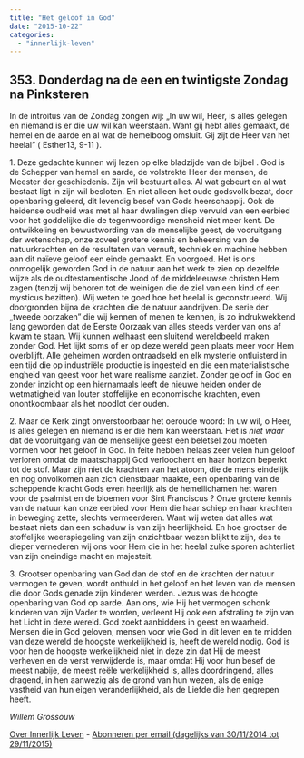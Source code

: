 ```yaml
---
title: "Het geloof in God"
date: "2015-10-22"
categories: 
  - "innerlijk-leven"
---
```


## 353\. Donderdag na de een en twintigste Zondag na Pinksteren

In de introitus van de Zondag zongen wij: „In uw wil, Heer, is alles gelegen en niemand is er die uw wil kan weerstaan. Want gij hebt alles gemaakt, de hemel en de aarde en al wat de hemelboog omsluit. Gij zijt de Heer van het heelal” ( Esther13, 9-11 ).

1\. Deze gedachte kunnen wij lezen op elke bladzijde van de bijbel . God is de Schepper van hemel en aarde, de volstrekte Heer der mensen, de Meester der geschiedenis. Zijn wil bestuurt alles. Al wat gebeurt en al wat bestaat ligt in zijn wil besloten. En niet alleen het oude godsvolk bezat, door openbaring geleerd, dit levendig besef van Gods heerschappij. Ook de heidense oudheid was met al haar dwalingen diep vervuld van een eerbied voor het goddelijke die de tegenwoordige mensheid niet meer kent. De ontwikkeling en bewustwording van de menselijke geest, de vooruitgang der wetenschap, onze zoveel grotere kennis en beheersing van de natuurkrachten en de resultaten van vernuft, techniek en machine hebben aan dit naïeve geloof een einde gemaakt. En voorgoed. Het is ons onmogelijk geworden God in de natuur aan het werk te zien op dezelfde wijze als de oudtestamentische Jood of de middeleeuwse christen Hem zagen (tenzij wij behoren tot de weinigen die de ziel van een kind of een mysticus bezitten). Wij weten te goed hoe het heelal is geconstrueerd. Wij doorgronden bijna de krachten die de natuur aandrijven. De serie der „tweede oorzaken” die wij kennen of menen te kennen, is zo indrukwekkend lang geworden dat de Eerste Oorzaak van alles steeds verder van ons af kwam te staan. Wij kunnen welhaast een sluitend wereldbeeld maken zonder God. Het lijkt soms of er op deze wereld geen plaats meer voor Hem overblijft. Alle geheimen worden ontraadseld en elk mysterie ontluisterd in een tijd die op industriële productie is ingesteld en die een materialistische engheid van geest voor het ware realisme aanziet. Zonder geloof in God en zonder inzicht op een hiernamaals leeft de nieuwe heiden onder de wetmatigheid van louter stoffelijke en economische krachten, even onontkoombaar als het noodlot der ouden.

2\. Maar de Kerk zingt onverstoorbaar het oeroude woord: In uw wil, o Heer, is alles gelegen en niemand is er die hem kan weerstaan. Het is _niet waar_ dat de vooruitgang van de menselijke geest een beletsel zou moeten vormen voor het geloof in God. In feite hebben helaas zeer velen hun geloof verloren omdat de maatschappij God verloochent en haar horizon beperkt tot de stof. Maar zijn niet de krachten van het atoom, die de mens eindelijk en nog onvolkomen aan zich dienstbaar maakte, een openbaring van de scheppende kracht Gods even heerlijk als de hemellichamen het waren voor de psalmist en de bloemen voor Sint Franciscus ? Onze grotere kennis van de natuur kan onze eerbied voor Hem die haar schiep en haar krachten in beweging zette, slechts vermeerderen. Want wij weten dat alles wat bestaat niets dan een schaduw is van zijn heerlijkheid. En hoe grootser de stoffelijke weerspiegeling van zijn onzichtbaar wezen blijkt te zijn, des te dieper vernederen wij ons voor Hem die in het heelal zulke sporen achterliet van zijn oneindige macht en majesteit.

3\. Grootser openbaring van God dan de stof en de krachten der natuur vermogen te geven, wordt onthuld in het geloof en het leven van de mensen die door Gods genade zijn kinderen werden. Jezus was de hoogte openbaring van God op aarde. Aan ons, wie Hij het vermogen schonk kinderen van zijn Vader te worden, verleent Hij ook een afstraling te zijn van het Licht in deze wereld. God zoekt aanbidders in geest en waarheid. Mensen die in God geloven, mensen voor wie God in dit leven en te midden van deze wereld de hoogste werkelijkheid is, heeft de wereld nodig. God is voor hen de hoogste werkelijkheid niet in deze zin dat Hij de meest verheven en de verst verwijderde is, maar omdat Hij voor hun besef de meest nabije, de meest reële werkelijkheid is, alles doordringend, alles dragend, in hen aanwezig als de grond van hun wezen, als de enige vastheid van hun eigen veranderlijkheid, als de Liefde die hen gegrepen heeft.

_Willem Grossouw_

[Over Innerlijk Leven](/blog/een-jaar-lang-innerlijk-leven-op-geloven-leren/) - [Abonneren per email (dagelijks van 30/11/2014 tot 29/11/2015)](http://eepurl.com/9P3DT)
